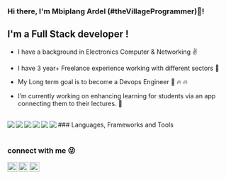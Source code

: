 ### Hi there, I'm Mbiplang Ardel (#theVillageProgrammer)👋!


## I'm a Full Stack developer !

-   I have a background in Electronics Computer & Networking :v:

-   I have 3 year+ Freelance experience working with different sectors :bank:

<!-- -   I have been doing software engineering professionally for about a year now :rocket: -->

-   My Long term goal is to become a Devops Engineer 🌱 :fire: :fire:

- I’m currently working on enhancing learning for students via an app connecting them to their lectures. :rocket:
<br />
<!--  🔭 -->
### Languages, Frameworks and Tools

<img align="left" src="https://img.shields.io/static/v1?&message=Javacript&color=yellow" />
<img align="left" src="https://img.shields.io/static/v1?&message=React&color=dodgerblue" />
<img align="left" src="https://img.shields.io/static/v1?&message=React Native&color=dodgerblue" />
<img align="left" src="https://img.shields.io/static/v1?&message=Docker&color=blue" />
<img align="left" src="https://img.shields.io/static/v1?&message=Node&color=green" />
<img align="left" src="https://img.shields.io/static/v1?&message=Git&color=red" />
<br />
<br />

### connect with me :stuck_out_tongue_winking_eye:

[<img align="left" alt="Mbiplang Ardel | Twitter" width="22px" src="https://cdn.jsdelivr.net/npm/simple-icons@v3/icons/twitter.svg" />][twitter]
[<img align="left" alt="Mbiplang Ardel | LinkedIn" width="22px" src="https://cdn.jsdelivr.net/npm/simple-icons@v3/icons/linkedin.svg" />][linkedin]
[<img align="left" alt="Mbiplang Ardel | Instagram" width="22px" src="https://cdn.jsdelivr.net/npm/simple-icons@v3/icons/instagram.svg" />][instagram]

[twitter]: https://twitter.com/jothamardel
[instagram]: https://instagram.com/jothamardel
[linkedin]: https://www.linkedin.com/in/mbiplang-ardel

<!--
**jothamardel/jothamardel** is a ✨ _special_ ✨ repository because its `README.md` (this file) appears on your GitHub profile.

Here are some ideas to get you started:


- 👯 I’m looking to collaborate on ...
- 🤔 I’m looking for help with ...
- 💬 Ask me about ...
- 📫 How to reach me: 
- 😄 Pronouns: ...
- ⚡ Fun fact: ...
-->
